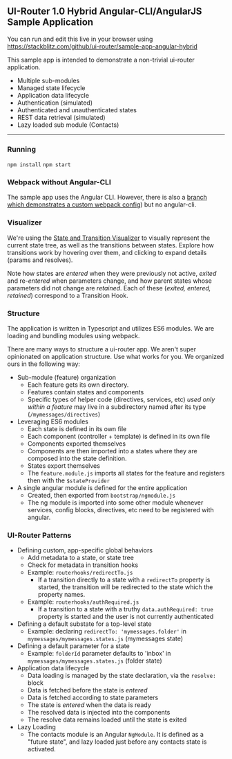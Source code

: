 ## UI-Router 1.0 Hybrid Angular-CLI/AngularJS Sample Application

You can run and edit this live in your browser using https://stackblitz.com/github/ui-router/sample-app-angular-hybrid

This sample app is intended to demonstrate a non-trivial ui-router application.

- Multiple sub-modules
- Managed state lifecycle
- Application data lifecycle
- Authentication (simulated)
- Authenticated and unauthenticated states
- REST data retrieval (simulated)
- Lazy loaded sub module (Contacts)

---

### Running

`npm install`
`npm start`

### Webpack without Angular-CLI

The sample app uses the Angular CLI.
However, there is also a [branch which demonstrates a custom webpack config](https://github.com/ui-router/sample-app-angular-hybrid/tree/custom-webpack-config)) but no angular-cli.

### Visualizer

We're using the [State and Transition Visualizer](http://github.com/ui-router/visualizer) to visually represent
the current state tree, as well as the transitions between states.  Explore how transitions work by hovering
over them, and clicking to expand details (params and resolves).

Note how states are _entered_ when they were previously not active, _exited_ and re-_entered_ when parameters change,
 and how parent states whose parameters did not change are _retained_.  Each of these (_exited, entered, retained_)
 correspond to a Transition Hook.

### Structure

The application is written in Typescript and utilizes ES6 modules.
We are loading and bundling modules using webpack.

There are many ways to structure a ui-router app.
We aren't super opinionated on application structure.
Use what works for you.
We organized ours in the following way:

- Sub-module (feature) organization
  - Each feature gets its own directory.
  - Features contain states and components
  - Specific types of helper code (directives, services, etc) _used only within a feature_ may live in a subdirectory
  named after its type (`/mymessages/directives`)
- Leveraging ES6 modules
  - Each state is defined in its own file
  - Each component (controller + template) is defined in its own file
  - Components exported themselves
  - Components are then imported into a states where they are composed into the state definition.
  - States export themselves
  - The `feature.module.js` imports all states for the feature and registers then with the `$stateProvider`
- A single angular module is defined for the entire application
  - Created, then exported from `bootstrap/ngmodule.js`
  - The ng module is imported into some other module whenever services, config blocks, directives, etc need
  to be registered with angular.

### UI-Router Patterns

- Defining custom, app-specific global behaviors
  - Add metadata to a state, or state tree
  - Check for metadata in transition hooks
  - Example: `routerhooks/redirectTo.js`
    - If a transition directly to a state with a `redirectTo` property is started,
    the transition will be redirected to the state which the property names.
  - Example: `routerhooks/authRequired.js`
    - If a transition to a state with a truthy `data.authRequired: true` property is started
    and the user is not currently authenticated
- Defining a default substate for a top-level state
  - Example: declaring `redirectTo: 'mymessages.folder'` in `mymessages/mymessages.states.js` (mymessages state)
- Defining a default parameter for a state
  - Example: `folderId` parameter defaults to 'inbox' in `mymessages/mymessages.states.js` (folder state)
- Application data lifecycle
  - Data loading is managed by the state declaration, via the `resolve:` block
  - Data is fetched before the state is _entered_
  - Data is fetched according to state parameters
  - The state is _entered_ when the data is ready
  - The resolved data is injected into the components
  - The resolve data remains loaded until the state is exited
- Lazy Loading
   - The contacts module is an Angular `NgModule`.  It is defined as a "future state", and lazy loaded just before any contacts state is activated.
